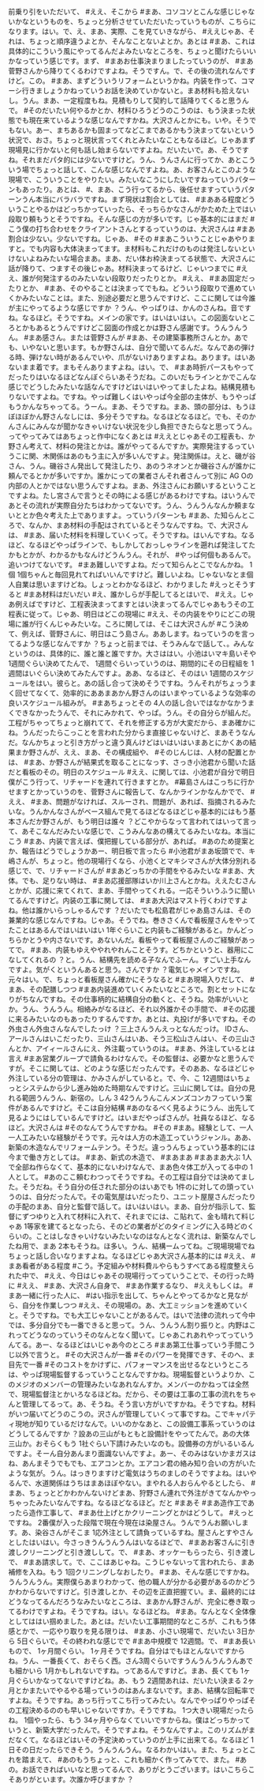 前乗り引をいただいて、 #ええ、そこから #まあ、コソコソとこんな感じじゃないかなというものを、ちょっと分析させていただいたっていうものが、こちらになります。はい。で、え、まあ、実際、こを見ていきながら、 #ええじゃあ、それは、ちょっと順序違うよとか、そんなことないよとか。あとは #まあ、これは具体的にこういう風にやってるんだよみたいなところを、ちょっと聞けたらいいかなっていう感じです。まず、 #まあお仕事決まりましたっていうのが、 #まあ菅野さんから降りてくるわけですよね。そうですん。で、その後の流れなんですけど。この。 #まあ、まずどういうリフォームというかね。内装を作って、コマーシ行きましょうかねっていうお話を決めていかないと。まあ材料も拾えないし。うん。まあ、一定程度もね。見積もりして契約して話降りてくると思うんで。 #そのだいたい何やるかとか、材料ひろうどうのこうのは、もう決まった状態でも現在来ているような感じなんですかね。大沢さんとかにも。いや。そうでもない。あー、まちあるかも固まってなどこまであるかもう決まってないという状況で、おさ。ちょっと現状言ってくれとみたいなこともなるほど。じゃあまず現場見に行かないと何も話し始まらないですよね。だいたいで。あ、そうですね。それまだパタ的には少ないですけど。うん、うんさんに行ってか、あとこういう場でちょっと話して、こんな感じなんですよね。あ、お客さんとこのような現場で、こういうことをやりたい。みたいなこうにしたいですねっていうパターンもあったり。あとは、 #、まあ、こう行ってるから、後任せますっていうパターンうん本当にバラバラですね。まず現状は割合としては、 #まあある程度どういうことやるかはどっちかっていったら、そっちらかなさんがかためた上ではい段取り頼もうとそうですね。そんな感じの方が多いです。じゃ基本的にはまだ #こう僕の打ち合わせをクライアントさんとするっていうのは、大沢さんは #まあ割合は少ない。少ないですね。じゃあ、 #その #まあこういうことじゃあやりますと。でも内容も大体決まってます。ま材料もこれだけのものは発注しないといけないよねみたいな場合まあ。まあ、だい体お枠決まってる状態で、大沢さんに話が降りて、つますその後じゃあ。材料決まってるけど、じゃいつまでに #ええ、誰が何発注するのみたいない段取りだったりとか。 #ええ、 #まあ固定だったりとか、 #まあ、そのやることは決まってでもね。どういう段取りで進めていくかみたいなことは。また、別途必要だと思うんですけど、ここに関しては今誰が主にやってるような感じですか ？うん、やっぱりは、かんのさんね。音ですね。なるほど。そうですね。メインの家です。はいはいはい。この図面ないところとかもあるとうんですけどこ図面の作成とかは野さん感謝です。うんうんうん。 #まあ感さん。または菅野さんが #まあ、その建築事務所さんとか。あでも、いやないと思います。もか野さんは、自分で聞いてるんだ。なんであの弾ける時、弾けない時があるんでいや、爪がないけありますよね。あります。はいあないまま着です。まもそんありますよね。はい。で、 #まあ時折パースもやってだったりはいなるほどなんぼぐらいあそうだね。このいだもラインとかでこんな感じでどうしたみたいな話なんですけどはいはいやってましたよね。結構見積もりないですよね。ですね。やっぱ難しくはいやっぱ今全部の主体が、もうやっぱもうかんなちゃってる。うーん。まあ、そうですね。まあ、頭の部分は、もうほぼほぼかん野さんなしには、多分そうですね。なるほどなるほど。でも、そのかんさんにみんなが聞かなきゃいけない状況を少し負担できたらなと思ってうん。ってやってみてはあちょっと作中になくあとは #ええとじゃあその工程表も、か野さん考えて、材料の発注とかは。誰がやってるんですか。実際発注するっていうこに関、木関係はあのもう主に入が多いんですよ。発注関係は。えと、磯が谷さん、うん。磯谷さん発出して発注したり、あのうネオンとか磯谷さんが誰かに頼んでるとかが多いですか。誰かにっての業者さんそれ者さんって別に AG Oの内部の人とかではない思うんですよね。まあ、外注さんにお願いするということですよね。たし宮さんで言うとその時による感じがあるわけですね。はいうんであとその流れが実際自分たちはわかってないです。うん、うんうんなんか頼まないととか色々考えた上でありますよ。っていうパターンも #まあ、た知らんところで、なんか、まあ材料の手配はされているとそうなんですね。で、大沢さんは、 #まあ、届いた材料を料理していくって。そうですね。はいんですね。なるほど、なるほどやっぱラインで、もしかしておっしゃラインを遡れば発注してたかもとかが、わかるかもなんけどうんうん。それが、 #やっぱ何個もあるんで。追いつけてないです。 #まあ難しいですよね。だって知らんとこでなんかね。 1個 1個ちゃんと毎回見れてればいいんですけど。難しいよね。じゃないなとま個人自業は思いますけどね。しょっとわかなるほど、わかりました #えっとそうすると #まあ材料はだいだい #え、誰かしらが手配してるとはいで、 #ええ。じゃあ例えばですけど、工程表決まってますとはい決まってるんでじゃあもうその工程表に従って。じゃあ、明日はどこの現場に #ええ、その内装をやりにどこの現場に誰が行くんじゃみたいな。ころに関しては、そこは大沢さんが #こう決めて、例えば、菅野さんに、明日はこう島さん。ああします。ねっていうのを言ってるような感じなんですか ？ちょっと前までは、そうみんなで話して、。みんなというのは、具体的に、誰と誰と誰ですか。大さははい。小池はいマキ島いそや 1週間ぐらい決めてたんで、 1週間ぐらいっていうのは、期間的にその日程組を 1週間はいぐらい決めてみたんですよ。ああ、なるほど、そのはい 1週間のスケジュールをはい。彼らと。あの話し合って決めそうですね。うんそれがちょっうまく回せてなくて、効率的にああまあかん野さんのはいまやっているような効率の良いスケジュール組みが。 #まあちょっとその 4人の話し合いではなかなかうまくできなかったうんで、それにみかれて、やっぱ。うん。その自分らが組んだ。工程がちゃってちょっと崩れてて、それを修正する方が大変だから、まあ確かにね。うんだったらこっことを言われた分からま直接じゃないけど、まあそうなんだ。なんかちょっと引き方がっと違う真んけどはいはいはいまあとにかくあの結果まか野さんが、ええ、まあ、その構成組や、 #そのじんじは、人材の配置とかは、 #まあ、か野さんが結果式を取ることになっす、さっき小池君から聞いた話だと看板のその。明日のスケジュール #ええ、に関しては、小池君が自分で明日僕がこう行って、リチャードを連れて行きますとか。 #幕島さんはこっちに行かせますとかっていうのを、菅野さんに報告して、なんかラインかなんかでで、 #ええ、 #まあ、問題がなければ、スルーされ、問題が、あれば、指摘されるみたいな。うんかんなさんがベース組んで見てるほどなるほどじゃ基本的にはもう基本さんだか野さんが、もう明日は誰々 ？どこやからなって言われてはいって言って、あそこなんだみたいな感じで、こうみんなあの構えてるみたいなね。本当にこう #まあ、内装で言えば、僕把握している部分が、あれば。 #あのため提案とか、報告はどうでしょうかあー、明日板で言ったら #小池君がまあ坂頭でで、キ嶋さんが、ちょっと。他の現場行くなら、小池くとマキシマさんが大体分別れる感じで、で、リチャードさんが #まあどっちかの手間をやるみたいな #まあ、大体。でも、足りない時は、 #まあ応援部隊はいか川上さんとかね。ええたむさんとかが、応援に来てくれて、まあ、手間やってくれる。一応そういうふうに聞いてるんですけど。内装の工事に関しては、 #まあ大沢はマスト行くわけですよね。他は誰かいらっしゃるんです ？だいたでも松島君がじゃあ島さんは、その兼業的な感じなんですね。じゃあ。そうでね。巻きさくんで看板屋さんをやってたことはあるんではいはいはい 1年ぐらいこと内装もご経験があると。かんどっちらかとうや内さないです。あないんだ。看板やって看板屋さんのご経験があってで。 #まあ、内装もゆえややれやれんことそうす。どちかというと、器用にこなしてくれるの ？と。うん、結構先を読める子なんでふーん。すごい上手なんですよ。気がくというんあると思う。さんですか ？電気じゃメインですね。元々はい。で、ちょっと看板屋さん確かにそうなると #まあ現場入りだして、 #まあ、その配膳しつつ #まあ内装進めていくみたいなところで。割とセットになりがちなんですね。その仕事柄的に結構自分の動くと、そうね。効率がいいとか。うん、うんうん。相絡みがなるほど、それ以外誰かその手間で、 #その応援に来るみたいなのもあったりするんですか。あとは、丸投げが多いですね。その外虫さん外虫さんなんでしたっけ ？三上さんうんえっとなんだっけ。 IDさん、アールさんはいこだったり、三山さんはいあ、そう三松山さんはい、その三山さんとか、アイィールさんにえ、外注載っていうのは。 #まあ、外注しているとは言え #まあ営業グループで請負るわけなんで。その監督は、必要かなと思うんですが。そこに関しては、どのような感じだったんです。そのああ、なるほどじゃ外注している分の管理は、かみさんがしていると。で、今、こ 12週間はいちょっとシステムから少し進み始めた時期なんですけど。三山に関しては。自分の見れる範囲うんうん、新宿の。しん 3 42うんうんこんメンズコンカフっていう案件があるんですけど。そこは自分結構 #あのなるべく見るようにうん、出先して見るようにはしているんですけど。はいまだやっぱさんが。社員なるほど、なるほど。大沢さんは #そのなんてうんですかね。 #その #まあ。経験として、一人一人工みたいな経験がそうです。元々は人方の木造工っていうジャンル。ああ、新築の木造なんでリフォームテンう。そうだ。違っうんちょっていう基本的には今まで働き方としては。 #まあ、新式の木造で、 #まあまあ #まあまあ大ぶ 1人で全部ね作らなくて、基本的にないわけなんで、まあ色々体工が入ってる中の 1人として。 #あのここ頼むわつってそうですね。その工程は自分では決めてました。そうだね。そう自分の任された部分のはいあでも 1件のに対しての頭っていうのは、自分だったんで。その電気屋はいだったり、ユニット屋屋さんだったりの手配のまあ、自分と監督で話して。はいはいはい。まあ、自分が指示して、監督にずつゆりと入れて材料に入れて、それまでには、こ貼れて、金も晴れて料じゃあ 1等家を建てるとなったら、そのどの業者がどのタイミングに入る時どのくらいの。ことはしなきゃいけないみたいなのはなんとなく流れは、新築なんでしたね用で、まあ 2本もそうね。ほ多い。うん、結構ームってね。ご現場現場でねちょっと話し合いなりますよね。なるほどじゃあ大沢さん基本的には #ええ、 #まあ看者がある程度 #こう。予定組みや材料費ルやらもうすべてある程度整えられた中で、 #ええ、今日はじゃあその現場行ってっていうことで、その行った時に #ええ、 #まあ、大沢さん自身で、 #まあ作業するなり、 #ええもしくは。 #まあ一緒に行った人に、 #はい指示を出して、ちゃんとやってるかなと見ながら、自分を作業しつつ #ええ、その現場の。あ、大工ミッションを進めていくと。そうですね。でも大工じゃないことがあるんで。はいで法律の流れって今中では、多分自分でも一番できると思って。うん、うんうん割り振りと。内野はこれってどうなのっていうそのなんとなく聞いて。じゃあこれあれやってっていうんてる。あー、なるほどはいじゃあ今のところ #まあ第工仕事っていう手間こうじ以外で言うと。 #その大沢さんが一番 #そのパワーを発揮できす、そのへ、ま目先で一番 #そのコストをかけずに、パフォーマンスを出せるなというところは、やっぱ現場監督するっていうことなんですかね。現場監督というよりか、このメジオのメンバーの管理みたいなあれなんすか。メンバーのかねっては全然で、現場監督注とかいろなるほどね。だから、その要は工事の工事の流れをちゃんと管理してるって。あ、そうね。そう言い方がいですかね。そうですね。材料がいつ届いてどうのこうの。沢さんが管理していくって事ですね。こでキャパティ現地が知りているだけなんで。いいのかなあと、この設備工事系っていうのはどうしてるんですか ？設あの三山がもともと設備計をやってたんで。あの大体三山か。おそらくもう 1社ぐらい下請けみたいなのも。設備券の方がいるいるんですよ。そーん自分あんまり面識ないんですよ。あー、そのみはないかまガスはね、あんまそうでもでも、エアコンとか。エアコン君の絡み知り合いの方がいたような気が。うん。はっきりますけど電気はうちのましのそうですよね。はいやるんで、水道関係はうちはまあほぼやない。まやれる人おらんやるとしたら、 #まあ、ちょっとどかわかんないけどまあ、狩野さん連れで外注がきてなんかやっちゃったみたいなんですね。なるほどなるほど。だと #まあそ #まあ造作工であったら造作工事して、 #まあ仕上げとかクリーニングとかはどうして。 #えっとですね。 2番僕が入った段階で現在今現在は染屋さん。うんでうんお願いします。あ、染谷さんがそこま 1応外注として請負っているすね。屋さんとすやさんとしたはいはい。今さっきうんうんうんはいなるほどで、 #まあお客さんに引き渡しクリーニングと引き渡しして。で、 #まあ、オッケーもらったら、引き渡しで、 #まあ請求して。で、ここはあじゃね。こうじゃないって言われたら、まあ補修を入ね。もう 1回クリニングしなおしたり。 #まあ、そんな感じですかね。うんうんうん。実際僕らあまりわかって、他の職人が分かる必要があるのかどうかわからないですけど。引き渡しとか、その辺を正直把握てい。ま、最終的にはどうなってるんだろうなみたいなところは、まあかん野さんが、完全に巻き取ってるわけですよね。そうですね。はい。なるほどね。 #まあ。なんとなく全体像としてははい掴めました。あとは。だいたい工事期間的なところが、これもう体感とかで、一応やり取りを見る限りは、 #まあ、小さい現場で、だいたい 3日から 5日ぐらいで。その終われな感じでで #まあ中規模で 12週間。で、 #まあ長いもので、 1ヶ月間ぐらい。 1ヶ月そうですね。自分はでもほとんないですからね。うん、一番長くて、おそらく西。さん3周ぐらいですうんうんうんうんあでも細かいら 1月かもしれないですね。ってあるんですけど。まあ、長くても 1ヶ月ぐらいかなってないですけどね。あ、もう 2週間あれは、だいたい決まる 2ヶ月とかまたいでやるやる場っていうのはあんまないです。まあ、結構な回転率ですよね。そうですね。あっち行ってこち行ってみたい。なんでやっぱりやっぱその工程決めるののも早いじゃないですか。そうですね。 1つ大きい現場だったらね。 1個やったら、もう 34ヶ月やらなくていいですからね。僕はどっちかっていうと、新築大学だったんで。そうですよね。そうなんですよ。このリズムがまだなくて。なるほどはいその予定決めっていうのが上手に出来てる。なるほど 1日その日だったらできそう。うんうんうん。なるわかいはい。また、ちょっとこれを踏まえて、 #あのもうちょっと、これも細かく作ってみてで、また。 #あの。お話できればいいなと思ってるんで、ありがとうございます。はいこちらこそありがといます。次誰か呼びますか ？